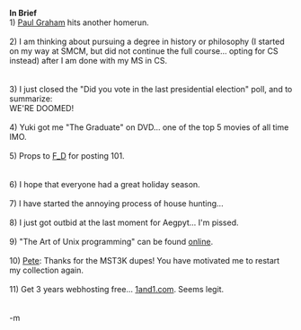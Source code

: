 <b>In Brief</b>
<br />1) <a href="http://www.paulgraham.com/say.html">Paul Graham</a> hits another homerun.
<br />
<br />2) I am thinking about pursuing a degree in history or philosophy (I started on my way at SMCM, but did not continue the full course... opting for CS instead) after I am done with my MS in CS.  
<br />
<br />3) I just closed the "Did you vote in the last presidential election" poll, and to summarize:
<br />WE'RE DOOMED!
<br />
<br />4) Yuki got me "The Graduate" on DVD... one of the top 5 movies of all time IMO.
<br />
<br />5) Props to <a href="http://users.adelphia.net/~friesel/blog/blogmain.html">F_D</a> for posting 101.  
<br />
<br />6) I hope that everyone had a great holiday season.
<br />
<br />7) I have started the annoying process of house hunting... 
<br />
<br />8) I just got outbid at the last moment for Aegpyt... I'm pissed.
<br />
<br />9) "The Art of Unix programming" can be found <a href="http://www.faqs.org/docs/artu/">online</a>.
<br />
<br />10) <a href="http://www.charm.net/~pete/">Pete</a>: Thanks for the MST3K dupes!  You have motivated me to restart my collection again.
<br />
<br />11) Get 3 years webhosting free... <a href="http://www.1and1.com">1and1.com</a>.  Seems legit.  
<br />
<br />-m